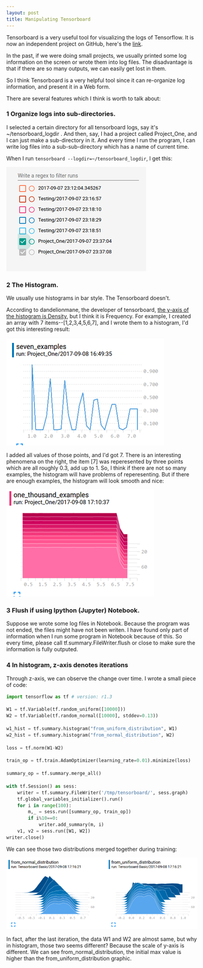 ```yaml
---
layout: post
title: Manipulating Tensorboard
---
```


Tensorboard is a very useful tool for visualizing the logs of Tensorflow. It is now an independent project on GitHub, here's the [link][1].

In the past, if we were doing small projects, we usually printed some log information on the screen or wrote them into log files. The disadvantage is that if there are so many outputs, we can easily get lost in them.

So I think Tensorboard is a very helpful tool since it can re-organize log information, and present it in a Web form.

There are several features which I think is worth to talk about:

### 1 Organize logs into sub-directories.

I selected a certain directory for all tensorboard logs, say it's ~/tensorboard_logdir . And then, say, I had a project called Project_One, and I can just make a sub-directory in it. And every time I run the program, I can write log files into a sub-sub-directory which has a name of current time.

When I run ```tensorboard --logdir=~/tensorboard_logdir```, I get this:

![Project One](/images/2017-09-08-tensorboard/tensorboard_project_one.png)

### 2 The Histogram.

We usually use histograms in bar style. The Tensorboard doesn't.

According to dandelionmane, the developer of tensorboard, [the y-axis of the histogram is Density][2], but I think it is Frequency. For example, I created an array with 7 items--[1,2,3,4,5,6,7], and I wrote them to a histogram, I'd got this interesting result:

![Seven Items](/images/2017-09-08-tensorboard/seven_items.png)

I added all values of those points, and I'd got 7. There is an interesting phenomena on the right, the item [7] was reperesented by three points which are all roughly 0.3, add up to 1. So, I think if there are not so many examples, the histogram will have problems of reperesenting. But if there are enough examples, the histogram will look smooth and nice:

![Thousand Items](/images/2017-09-08-tensorboard/thousand_items.png)

### 3 Flush if using Ipython (Jupyter) Notebook.

Suppose we wrote some log files in Notebook. Because the program was not ended, the files might have not been writen. I have found only part of information when I run some program in Notebook because of this. So every time, please call tf.summary.FileWriter.flush or close to make sure the information is fully outputed.

### 4 In histogram, z-axis denotes iterations

Through z-axis, we can observe the change over time. I wrote a small piece of code:

```python
import tensorflow as tf # version: r1.3

W1 = tf.Variable(tf.random_uniform([10000]))
W2 = tf.Variable(tf.random_normal([10000], stddev=0.13))

w1_hist = tf.summary.histogram("from_uniform_distribution", W1)
w2_hist = tf.summary.histogram("from_normal_distribution", W2)

loss = tf.norm(W1-W2)

train_op = tf.train.AdamOptimizer(learning_rate=0.01).minimize(loss)

summary_op = tf.summary.merge_all()

with tf.Session() as sess:
    writer = tf.summary.FileWriter('/tmp/tensorboard/', sess.graph)
    tf.global_variables_initializer().run()
    for i in range(100):
        m,_ = sess.run([summary_op, train_op])
        if i%10==0:
            writer.add_summary(m, i)
    v1, v2 = sess.run([W1, W2])
writer.close()

```

We can see those two distributions merged together during training:

![Merged Distributions](/images/2017-09-08-tensorboard/merged_distributions.png)

In fact, after the last iteration, the data W1 and W2 are almost same, but why in histogram, those two seems different? Because the scale of y-axis is different. We can see from_normal_distribution, the initial max value is higher than the from_uniform_distribution graphic.


[1]:https://github.com/tensorflow/tensorboard
[2]:https://github.com/tensorflow/tensorflow/issues/5381
